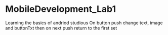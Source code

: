 # MobileDevelopment_Lab1
Learning the basics of andriod studious
On button push change text, image and buttonTxt
then on next push return to the first set
